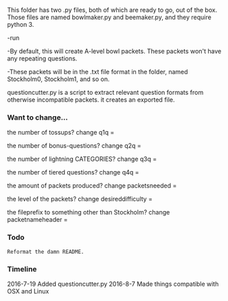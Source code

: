 This folder has two .py files, both of which are ready to go, out of the box. 
Those files are named bowlmaker.py and beemaker.py, and they require python 3.

-run 

-By default, this will create A-level bowl packets. These packets won't have any repeating questions.

-These packets will be in the .txt file format in the folder, named Stockholm0, Stockholm1, and so on.

questioncutter.py is a script to extract relevant question formats from otherwise incompatible packets. it creates an exported file.


### Want to change...

the number of tossups?
	change q1q =

the number of bonus-questions?
	change q2q =

the number of lightning CATEGORIES?
	change q3q =

the number of tiered questions?
	change q4q =

the amount of packets produced?
	change packetsneeded = 

the level of the packets?
	change desireddifficulty = 

the fileprefix to something other than Stockholm?
	change packetnameheader = 

### Todo
	Reformat the damn README.
	
### Timeline

2016-7-19 Added questioncutter.py
2016-8-7 Made things compatible with OSX and Linux